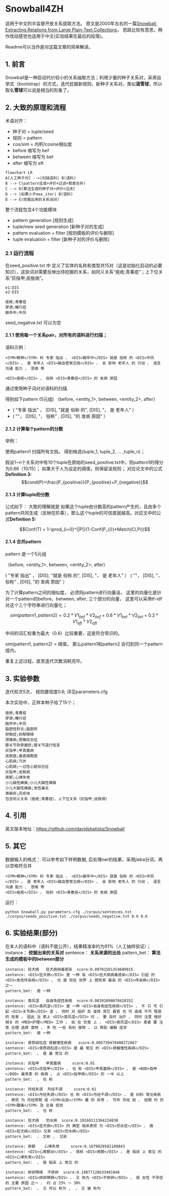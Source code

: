 # Snowball4ZH
适用于中文的半监督开放关系提取方法。
原文是2000年左右的一篇[Snowball: Extracting Relations from Large Plain-Text Collections](http://www.cs.columbia.edu/~gravano/Papers/2000/dl00.pdf)， 思路比较有意思，稍作改动感觉也适用于中文(实验结果在最后的段落)。

Readme可以当作是对这篇文章的简单解读。

## 1. 前言
Snowball是一种启动代价较小的关系抽取方法；利用少量的种子关系对，采用自举式（bootstrap）的方式，迭代挖掘新规则、新种子关系对。类似**滚雪球**，所以取名**雪球**可以说是相当的形象了。



## 2. 大致的原理和流程

术语对齐： 
* 种子对 = tuple/seed
* 规则 = pattern
* cos/sim = 内积/cosine相似度
* before 缩写为 bef
* between 缩写为 bet
* after 缩写为 aft

```mermaid
flowchart LR
A[人工种子对] -->|扫描语料| B(语料)
B --> C(pattern生成+评价+过滤+聚类合并)
C --> D[算法生成的种子对+评价+过滤]
D --> |如果小于max_iter| B(语料)
D --> E(挖掘出来的关系词对)
```

整个流程包含4个功能模块

* pattern generation [规则生成]
* tuple/new seed generation [新种子对的生成]
* pattern evaluation + filter [规则模板的评价与删除]
* tuple evaluation + filter [新种子对的评价与删除]



### 2.1 运行流程
在seed_positive.txt 中 定义了实体的名称和类型共15对（这是初始化启动的必要知识），这些词对需要反映出待挖掘的关系，如同义关系“痤疮;青春痘”；上下位关系“灰指甲;皮肤病”。
```
e1:DIS
e2:DIS

痤疮;青春痘
梦游;睡行症
脑卒中;中风
```
seed_negative.txt 可以为空
#### 2.1.1 使用每一个关系pair，对所有的语料进行扫描；
语料示例：
```
<SYM>精神</SYM> 科 专家 指出 ， <DIS>脑卒中</DIS> 就是 俗称 的 <DIS>中风</DIS> ， 是 老年人 <DIS>脑血管常见病</DIS> ， 会 影响 老年人 的 行动 、 语言 沟通 能力 、 思维 等

<DIS>痤疮</DIS> ， 俗称 <DIS>青春痘</DIS> 的 发病 原因
```
通过使用种子词对对语料的扫描

得到如下pattern (5元组) （before, <entity_1>, between, <entity_2>, after）

* ( "专家 指出" ， [DIS], "就是 俗称 的", [DIS], "， 是 老年人" ）
* ( ""， [DIS], "， 俗称" , [DIS], "的 发病 原因" ）

#### 2.1.2 计算每个pattern的分数

举例：

使用pattern1 扫描所有文档， 得到候选{tuple_1, tuple_2, ... ,tuple_n)；

假设1~n个关系对中有10个tuple在原始的seed_positive.txt中，则pattern1的得分为0.66（10/15）； 如果大于人为设定的阈值，则保留该规则；
对应论文中的公式**Definition 3:** 
$$cond(P)=\frac{P_{positive}}{P_{positive}+P_{negative}}$$


#### 2.1.3 计算tuple的分数

公式如下： 大致的理解就是 如果这个tuple由分数高的pattern产生的，且由多个pattern共同生成（反映在阶乘），那么这个tuple的可信度就越高。对应文中的公式**Definition 5:**

$$Conf(T) = 1-\prod_{i=0}^{|P|}(1-Conf(P_{i})*Match(Ci,Pi))$$

#### 2.1.4 合并pattern

pattern 是一个5元组

（before, <entity_1>, between, <entity_2>, after）

( "专家 指出" ， [DIS], "就是 俗称 的", [DIS], "， 是 老年人" ）
( ""， [DIS], "， 俗称" , [DIS], "的 发病 原因" ）


为了计算pattern之间的相似度， 必须将pattern进行向量话， 这里的向量化是针对一个pattern的before，between, after; 三个部分的向量， 这里可以采用tf-idf 对这个三个字符串进行向量化；

$$sim(pattern1, pattern2) = 0.2 * V1_{bef} * V2_{bef} + 0.6 * V1_{bet} * V2_{bet}+ 0.2 * V1_{aft} * V2_{aft}$$

中间的词汇权重为最大（0.6）比较重要，这是符合常识的。

sim(pattern1, pattern2) > 阈值， 那么pattern1和pattern2 会归到同一个pattern组内。


重复上述过程，直至迭代次数消耗完毕。

## 3. 实验参数
迭代轮次5次， 规则置信度0.6; 详见parameters.cfg

本次实验中，正样本种子给了15个；
```
痤疮;青春痘
梦游;睡行症
脑卒中;中风
脂肪性肝炎;脂肪肝
抑郁症;抑郁障碍
颈椎病;颈椎综合征
膝关节软骨磨损;膝关节退行性变
灰指甲;甲真菌病
皮肤癌;基底细胞癌
心肌病;TCM
心肌病;一过性心脏综合征
灰指甲;皮肤病
房颤;心律失常
小儿脑性瘫痪;小儿大脑性瘫痪
小儿大脑性瘫痪;急性鼻炎
荨麻疹;风疹块
包含同义关系（痤疮;青春痘）、上下位关系（灰指甲;皮肤病）
```
## 4. 引用
英文版本地址：https://github.com/davidsbatista/Snowball

## 5. 其它
数据输入的格式： 可以参考如下样例数据, 后处理ner的结果，采用jieba分词，再以空格符合并
```
<SYM>精神</SYM> 科 专家 指出 ， <DIS>脑卒中</DIS> 就是 俗称 的 <DIS>中风</DIS> ， 是 老年人 <DIS>脑血管常见病</DIS> ， 会 影响 老年人 的 行动 、 语言 沟通 能力 、 思维 等
<DIS>痤疮</DIS> ， 俗称 <DIS>青春痘</DIS> 的 发病 原因
```

运行：
```
python Snowball.py parameters.cfg ./corpus/sentences.txt ./corpus/seeds_positive.txt ./corpus/seeds_negative.txt 0.6 0.6
```


## 6. 实验结果(部分)
在本人的语料中（语料不能公开），结果精准率约为91%（人工抽样验证）；
instance： **挖掘出来的关系对**
sentence： **关系来源的出处**
pattern_bet： **算法生成的模板中的between部分**

```
instance: 狂犬病	狂犬病病毒感染	 score:0.09701501354609915
sentence: <DIS>狂犬病</DIS> 是 一种 有 <DIS>狂犬病病毒感染</DIS> 引起 的 <DIS>急性传染病</DIS> ， 也 是 现在 世界 上 致死率 最高 的 <DIS>传染病</DIS> 之一
pattern_bet:  是 一种 

instance: 类风湿	自身免疫性疾病	 score:0.08391098070410352
sentence: <DIS>类风湿</DIS> 是 一种 <DIS>自身免疫性疾病</DIS> ， 不 只 可 引起 <DIS>关节病</DIS> 变 ， 同时 对 组织 及 身体 其它 器官 也 可 造成 不可 程度 的 危害 ， 因此 当 患上 <DIS>类风湿</DIS> 时 ， 要 及时 治疗 ， 同时 注意 做好 相关 的 <MED>护理</MED> 工作 ， 如 在 饮食 上 ， <DIS>类风湿</DIS> 患者 要 注意 合理 选择 食物 ， 多 吃 一些 有利 食物 ， 以 帮助 缓解 症状
pattern_bet:  是 一种 

instance: 骨质疏松症	骨骼慢性疾病	 score:0.005739479400272667
sentence: <DIS>骨质疏松症</DIS> 是 最 常见 的 <DIS>骨骼慢性疾病</DIS>
pattern_bet:  ， 是 最 常见 的 

instance: 灰指甲	甲真菌病	 score:0.01
sentence: <DIS>灰指甲</DIS> ， 也 称 <DIS>甲真菌病</DIS> ， 是 <BOD>指甲</BOD> 最常患 的 疾病 ， 占 <DIS>指甲病</DIS> 的 一半 以上
pattern_bet:  ， 也 称 

instance: 月经失调	月经不调	 score:0.01
sentence: <DIS>月经失调</DIS> 也 称 <DIS>月经不调</DIS> ， 是 妇科 常见疾病 ， 表现 为 月经周期 或 <SYM>出血</SYM> 量 的 异常 ， 可伴 月经 前 、 经期 时 的 <SYM>腹痛</SYM> 及 全身 症状
pattern_bet:  ， 也 称 

instance: 狂犬病	恐水病	 score:0.10160113364224838
sentence: <DIS>狂犬病</DIS> 的 典型 临床表现 为 <DIS>恐水症</DIS> ， 故 <DIS>狂犬病</DIS> 又称 <DIS>恐水病</DIS>
pattern_bet:  ， 又称 ,  又称 

instance: 房颤	心律失常	 score:0.1679828582189843
sentence: <DIS>心房颤动</DIS> ， 简称 <DIS>房颤</DIS> ， 是 临床 上 常见 的 <DIS>心律失常</DIS>
pattern_bet:  ， 是 临床 上 常见 的 

instance: 排卵障碍	不排卵	 score:0.19877128633481048
sentence: <DIS>排卵障碍</DIS> ， 又 称为 <DIS>不排卵</DIS> ， 是 女性 不孕症 的 主要 原因 之一 ， 约 占 25% ～ 30%
pattern_bet:  ， 又 可以 称为 ,  ， 又 被 称为 
```
